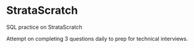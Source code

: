 # StrataScratch
 SQL practice on StrataScratch
 
 Attempt on completing 3 questions daily to prep for technical interviews.
